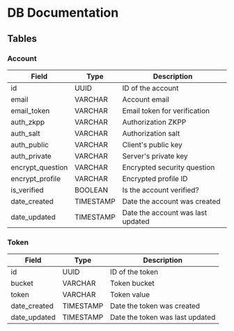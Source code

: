 # DB Documentation

## Tables

### Account
| Field | Type | Description |
| -- | -- | -- |
| id                    | UUID      | ID of the account |
| email                 | VARCHAR   | Account email |
| email_token           | VARCHAR   | Email token for verification |
| auth_zkpp             | VARCHAR   | Authorization ZKPP |
| auth_salt             | VARCHAR   | Authorization salt |
| auth_public           | VARCHAR   | Client's public key |
| auth_private          | VARCHAR   | Server's private key |
| encrypt_question      | VARCHAR   | Encrypted security question |
| encrypt_profile       | VARCHAR   | Encrypted profile ID |
| is_verified           | BOOLEAN   | Is the account verified? |
| date_created          | TIMESTAMP | Date the account was created |
| date_updated          | TIMESTAMP | Date the account was last updated |


### Token
| Field | Type | Description |
| -- | -- | -- |
| id                    | UUID      | ID of the token |
| bucket                | VARCHAR   | Token bucket |
| token                 | VARCHAR   | Token value |
| date_created          | TIMESTAMP | Date the token was created |
| date_updated          | TIMESTAMP | Date the token was last updated |
